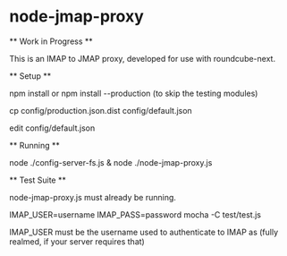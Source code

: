 # node-jmap-proxy

** Work in Progress **

This is an IMAP to JMAP proxy, developed for use with roundcube-next.

** Setup **

npm install
  or
npm install --production   (to skip the testing modules)

cp config/production.json.dist config/default.json

edit config/default.json

** Running **

node ./config-server-fs.js &
node ./node-jmap-proxy.js

** Test Suite **

node-jmap-proxy.js must already be running.

IMAP_USER=username IMAP_PASS=password mocha -C test/test.js

IMAP_USER must be the username used to authenticate to IMAP as (fully realmed, if your server requires that)
